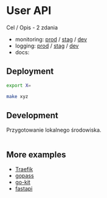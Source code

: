 # User API

Cel / Opis - 2 zdania

* monitoring: [prod]() / [stag]() / [dev]()
* logging: [prod]() / [stag]() / [dev]()
* docs: []()

## Deployment

```bash
export X=

make xyz
```

## Development

Przygotowanie lokalnego środowiska.

```bash
```

## More examples

- [Traefik](https://github.com/traefik/traefik/blob/master/README.md)
- [gopass](https://github.com/gopasspw/gopass)
- [go-kit](https://github.com/go-kit/kit)
- [fastapi](https://github.com/tiangolo/fastapi)
